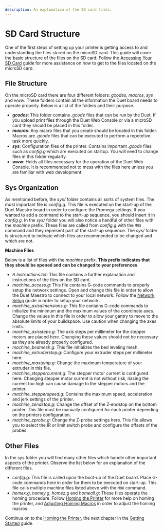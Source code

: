 ```yaml
---
description: An explanation of the SD card files.
---
```


# SD Card Structure

One of the first steps of setting up your printer is getting access to and understanding the files stored on the microSD card. This guide will cover the basic structure of the files on the SD card. Follow the [Accessing Your SD Card](https://m3d.gitbook.io/promega-docs/getting-started/accessing-your-sd-card) guide for more assistance on how to get to the files located on the microSD card.

## File Structure

On the microSD card there are four different folders: _gcodes_, _macros_, _sys_ and _www_. These folders contain all the information the Duet board needs to operate properly. Below is a list of the folders and their purpose.

* _**gcodes**_: This folder contains _.gcode_ files that can be run by the Duet. If you upload print files through the Duet Web Console or via a microSD card they should be placed in this folder.
* _**macros**_: Any macro files that you create should be located in this folder. Macros are _.gcode_ files that can be executed to perform a repetetive task more quickly.
* _**sys**_: Configuration files of the printer. Contains important _.gcode_ files such as _config.g_ which are executed on startup. You will need to change files in this folder regularly.
* _**www**_: Holds all files necessary for the operation of the Duet Web Console. It is recommended not to mess with the files here unless you are familiar with web development.

## Sys Organization

As mentioned before, the _sys/_ folder contains all sorts of system files. The most important file is _config.g_. This file is executed on the start-up of the Duet Maestro board in order to configure the Promega settings. If you wanted to add a command to the start-up sequence, you should insert it in _config.g_. In the _sys/_ folder you will also notice a handful of other files with the _machine_ prefix. These files are called from _config.g_ with the `M98` command and they represent part of the start-up sequence. The _sys/_ folder is structured to indicate which files are recommended to be changed and which are not.

**Machine Files**

Below is a list of files with the _machine_ prefix. **This prefix indicates that they should be opened and can be changed to your preferences**.

* _A Instructions.txt:_ This file contains a further explanation and instructions of the files on the SD card.
* _machine\_access.g_: This file contains G-code commands to properly setup the network settings. Open and change this file in order to allow the Duet Maestro to connect to your local network. Follow the [Network Setup](https://m3d.gitbook.io/promega-docs/getting-started/network-setup) guide in order to setup your network.
* _machine\_axisdimensions.g_: This file contains G-code commands to initialize the minimum and the maximum values of the coordinate axes. Change the values in this file in order to allow your gantry to move to the absolute limits of your buildspace. Use caution when changing the axes limits.
* _machine\_axissteps.g_: The axis steps per millimeter for the stepper motors are placed here. Changing these values should not be necessary as they are already properly configured.
* _machine\_bedmesh.g_: This file initializes the bed leveling mesh.
* _machine\_extruderstep.g_: Configure your extruder steps per millimeter here.
* _machine\_maxtemp.g_: Change the maximum temperature of your extruder in this file.
* _machine\_steppercurrent.g_: The stepper motor current is configured here. Changing stepper motor current is not without risk, riasing the current too high can cause damage to the stepper motors and the printer.
* _machine\_stepperspeed.g_: Contains the maximum speed, acceleration and jerk settings of the printer.
* _machine\_zendstop.g_: Change the offset of the Z-endstop on the bottom printer. This file must be manually configured for each printer depending on the printers configuration.
* _machine\_zprobe.g_: Change the Z-probe settings here. This file allows you to select the IR or limit switch probe and configure the offsets of the probes.

## **Other Files**

In the _sys_ folder you will find many other files which handle other important aspects of the printer. Observe the list below for an explanation of the different files.

* _config.g_: This file is called upon the boot-up of the Duet board. Place G-code commands here in order for them to be executed on start-up. This file calls multiple machine files listed above with the `M98` command.
* _homex.g_, _homey.g_, _homez.g_ and _homeall.g_: These files operate the homing procedure. Follow [Homing the Printer](https://m3d.gitbook.io/promega-docs/getting-started/homing-the-printer) for more help on homing the printer, and [Adjusting Homing Macros](https://m3d.gitbook.io/promega-docs/firmware-guides/adjusting-homing-macros) in order to adjust the homing macros.

Continue on to the [Homing the Printer](https://m3d.gitbook.io/promega-docs/getting-started/homing-the-printer), the next chapter in the [Getting Started](https://m3d.gitbook.io/promega-docs/getting-started) guide.

